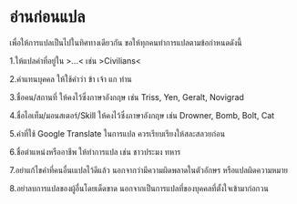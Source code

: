 # อ่านก่อนแปล

<p>เพื่อให้การแปลเป็นไปในทิศทางเดียวกัน ขอให้ทุกคนทำการแปลตามข้อกำหนดดังนี้</p>
<p>1.ให้แปลคำที่อยู่ใน >...< เช่น >Civilians< </p>
<p>2.คำแทนบุคคล ให้ใช้คำว่า ข้า เจ้า แก ท่าน</p>
<p>3.ชื่อคน/สถานที่ ให้คงไว้ซึ่งภาษาอังกฤษ เช่น Triss, Yen, Geralt, Novigrad</p>
<p>4.ชื่อไอเท็ม/มอนสเตอร์/Skill ให้คงไว้ซึ่งภาษาอังกฤษ เช่น Drowner, Bomb, Bolt, Cat</p>
<p>5.คำที่ใช้ Google Translate ในการแปล ควรเรียบเรียงให้สละสลวยก่อน</p>
<p>6.ชื่อตำแหน่งหรืออาชีพ ให้ทำการแปล เช่น ชาวประมง ทหาร </p>
<p>7.อย่าแก้ไขคำที่คนอื่นเแปลไว้ดีแล้ว นอกจากว่ามีความผิดพลาดในตัวอักษร หรือแปลผิดความหมาย</p>
<p>8.อย่าลบการแปลของผู้อื่นโดยเด็ดขาด นอกจากเป็นการแปลที่ของบุคคลที่ตั้งใจเข้ามาก่อกวน</p>
